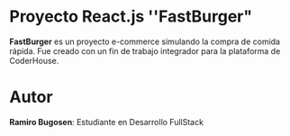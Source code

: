 # Proyecto React.js ''FastBurger" 

**FastBurger** es un proyecto e-commerce simulando la compra de comida rápida. Fue creado con un fin de trabajo integrador para la plataforma de CoderHouse.

# Autor

**Ramiro Bugosen**: Estudiante en Desarrollo FullStack